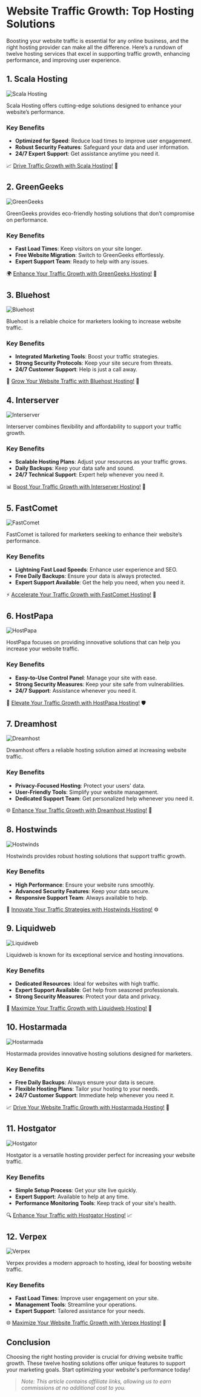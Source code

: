 # Website Traffic Growth: Top Hosting Solutions

Boosting your website traffic is essential for any online business, and the right hosting provider can make all the difference. Here’s a rundown of twelve hosting services that excel in supporting traffic growth, enhancing performance, and improving user experience.

## 1. **Scala Hosting**

![Scala Hosting](https://i.imgur.com/uJ5JIK3.png "Scala Web Hosting")

Scala Hosting offers cutting-edge solutions designed to enhance your website’s performance.

### Key Benefits
- **Optimized for Speed**: Reduce load times to improve user engagement.
- **Robust Security Features**: Safeguard your data and user information.
- **24/7 Expert Support**: Get assistance anytime you need it.

📈 [Drive Traffic Growth with Scala Hosting!](https://snipitx.com/scala-jy) 🚀

## 2. **GreenGeeks**

![GreenGeeks](https://i.imgur.com/eEwuntu.jpg "GreenGeeks Hosting")

GreenGeeks provides eco-friendly hosting solutions that don’t compromise on performance.

### Key Benefits
- **Fast Load Times**: Keep visitors on your site longer.
- **Free Website Migration**: Switch to GreenGeeks effortlessly.
- **Expert Support Team**: Ready to help with any issues.

🌍 [Enhance Your Traffic Growth with GreenGeeks Hosting!](https://snipitx.com/greengeeks-jy) 💚

## 3. **Bluehost**

![Bluehost](https://i.imgur.com/PasFF9E.jpeg "Bluehost Hosting")

Bluehost is a reliable choice for marketers looking to increase website traffic.

### Key Benefits
- **Integrated Marketing Tools**: Boost your traffic strategies.
- **Strong Security Protocols**: Keep your site secure from threats.
- **24/7 Customer Support**: Help is just a call away.

🔐 [Grow Your Website Traffic with Bluehost Hosting!](https://snipitx.com/bluehost-jy) 🔧

## 4. **Interserver**

![Interserver](https://i.imgur.com/OM5dOEW.jpeg "Interserver Hosting")

Interserver combines flexibility and affordability to support your traffic growth.

### Key Benefits
- **Scalable Hosting Plans**: Adjust your resources as your traffic grows.
- **Daily Backups**: Keep your data safe and sound.
- **24/7 Technical Support**: Expert help whenever you need it.

📊 [Boost Your Traffic Growth with Interserver Hosting!](https://snipitx.com/interserver-jy) 💼

## 5. **FastComet**

![FastComet](https://i.imgur.com/7qgXuWp.png "FastComet Hosting")

FastComet is tailored for marketers seeking to enhance their website’s performance.

### Key Benefits
- **Lightning Fast Load Speeds**: Enhance user experience and SEO.
- **Free Daily Backups**: Ensure your data is always protected.
- **Expert Support Available**: Get the help you need, when you need it.

⚡ [Accelerate Your Traffic Growth with FastComet Hosting!](https://snipitx.com/fastcomet-jy) 🌟

## 6. **HostPapa**

![HostPapa](https://i.imgur.com/ouDTkvl.jpeg "HostPapa Hosting")

HostPapa focuses on providing innovative solutions that can help you increase your website traffic.

### Key Benefits
- **Easy-to-Use Control Panel**: Manage your site with ease.
- **Strong Security Measures**: Keep your site safe from vulnerabilities.
- **24/7 Support**: Assistance whenever you need it.

🌟 [Elevate Your Traffic Growth with HostPapa Hosting!](https://snipitx.com/hostpapa-jy) 🛡️

## 7. **Dreamhost**

![Dreamhost](https://i.imgur.com/rXIg8ip.jpeg "Dreamhost Hosting")

Dreamhost offers a reliable hosting solution aimed at increasing website traffic.

### Key Benefits
- **Privacy-Focused Hosting**: Protect your users' data.
- **User-Friendly Tools**: Simplify your website management.
- **Dedicated Support Team**: Get personalized help whenever you need it.

🌐 [Enhance Your Traffic Growth with Dreamhost Hosting!](https://snipitx.com/dreamhost-jy) 🔑

## 8. **Hostwinds**

![Hostwinds](https://i.imgur.com/53aSNXx.jpeg "Hostwinds Hosting")

Hostwinds provides robust hosting solutions that support traffic growth.

### Key Benefits
- **High Performance**: Ensure your website runs smoothly.
- **Advanced Security Features**: Keep your data secure.
- **Responsive Support Team**: Always available to help.

🔧 [Innovate Your Traffic Strategies with Hostwinds Hosting!](https://snipitx.com/hostwinds-jy) ⚙️

## 9. **Liquidweb**

![Liquidweb](https://i.imgur.com/4IvT9SC.jpeg "Liquidweb Hosting")

Liquidweb is known for its exceptional service and hosting innovations.

### Key Benefits
- **Dedicated Resources**: Ideal for websites with high traffic.
- **Expert Support Available**: Get help from seasoned professionals.
- **Strong Security Measures**: Protect your data and privacy.

💎 [Maximize Your Traffic Growth with Liquidweb Hosting!](https://snipitx.com/liquidweb-jy) 🚀

## 10. **Hostarmada**

![Hostarmada](https://i.imgur.com/KFbdf3o.jpeg "Hostarmada Hosting")

Hostarmada provides innovative hosting solutions designed for marketers.

### Key Benefits
- **Free Daily Backups**: Always ensure your data is secure.
- **Flexible Hosting Plans**: Tailor your hosting to your needs.
- **24/7 Customer Support**: Immediate help whenever you need it.

📈 [Drive Your Website Traffic Growth with Hostarmada Hosting!](https://snipitx.com/hostarmada-jy) 🌈

## 11. **Hostgator**

![Hostgator](https://i.imgur.com/BcVkH57.jpeg "Hostgator Hosting")

Hostgator is a versatile hosting provider perfect for increasing your website traffic.

### Key Benefits
- **Simple Setup Process**: Get your site live quickly.
- **Expert Support**: Available to help at any time.
- **Performance Monitoring Tools**: Keep track of your site's health.

🔍 [Enhance Your Traffic with Hostgator Hosting!](https://snipitx.com/hostgator-jy) 📈

## 12. **Verpex**

![Verpex](https://i.imgur.com/6x5LhiS.jpeg "Verpex Hosting")

Verpex provides a modern approach to hosting, ideal for boosting website traffic.

### Key Benefits
- **Fast Load Times**: Improve user engagement on your site.
- **Management Tools**: Streamline your operations.
- **Expert Support**: Tailored assistance for your needs.

🌐 [Maximize Your Website Traffic Growth with Verpex Hosting!](https://snipitx.com/verpex-jy) 💼

## Conclusion

Choosing the right hosting provider is crucial for driving website traffic growth. These twelve hosting solutions offer unique features to support your marketing goals. Start optimizing your website's performance today!

> *Note: This article contains affiliate links, allowing us to earn commissions at no additional cost to you.*

